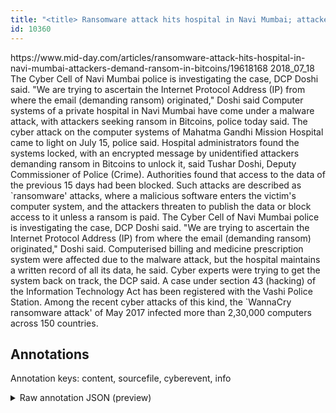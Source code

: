 ```yaml
---
title: "<title> Ransomware attack hits hospital in Navi Mumbai; attackers demand ransom in Bitcoins  </title>"
id: 10360
---
```


<title> Ransomware attack hits hospital in Navi Mumbai; attackers demand ransom in Bitcoins  </title>
<source> https://www.mid-day.com/articles/ransomware-attack-hits-hospital-in-navi-mumbai-attackers-demand-ransom-in-bitcoins/19618168 </source>
<date> 2018_07_18 </date>
<text>
The Cyber Cell of Navi Mumbai police is investigating the case, DCP Doshi said. "We are trying to ascertain the Internet Protocol Address (IP) from where the email (demanding ransom) originated," Doshi said
Computer systems of a private hospital in Navi Mumbai have come under a malware attack, with attackers seeking ransom in Bitcoins, police today said. The cyber attack on the computer systems of Mahatma Gandhi Mission Hospital came to light on July 15, police said.
Hospital administrators found the systems locked, with an encrypted message by unidentified attackers demanding ransom in Bitcoins to unlock it, said Tushar Doshi, Deputy Commissioner of Police (Crime).
Authorities found that access to the data of the previous 15 days had been blocked. Such attacks are described as `ransomware' attacks,
where a malicious software enters the victim's computer system, and the attackers threaten to publish the data or block access to it unless a ransom is paid.
The Cyber Cell of Navi Mumbai police is investigating the case, DCP Doshi said. "We are trying to ascertain the Internet Protocol
Address (IP) from where the email (demanding ransom) originated," Doshi said.
Computerised billing and medicine prescription system were affected due to the malware attack, but the hospital maintains a written record of all its data, he said. Cyber experts were trying to get the system back on track, the DCP said.
A case under section 43 (hacking) of the Information Technology Act has been registered with the Vashi Police Station. Among the recent cyber attacks of this kind, the `WannaCry ransomware attack' of May 2017 infected more than 2,30,000 computers across 150 countries.
</text>



## Annotations

Annotation keys: content, sourcefile, cyberevent, info

<details>
<summary>Raw annotation JSON (preview)</summary>

```json
{
  "content": "The Cyber Cell of Navi Mumbai police is investigating the case, DCP Doshi said. \"We are trying to ascertain the Internet Protocol Address (IP) from where the email (demanding ransom) originated,\" Doshi said Computer systems of a private hospital in Navi Mumbai have come under a malware attack, with attackers seeking ransom in Bitcoins, police today said. The cyber attack on the computer systems of Mahatma Gandhi Mission Hospital came to light on July 15, police said. Hospital administrators found the systems locked, with an encrypted message by unidentified attackers demanding ransom in Bitcoins to unlock it, said Tushar Doshi, Deputy Commissioner of Police (Crime). Authorities found that access to the data of the previous 15 days had been blocked. Such attacks are described as `ransomware' attacks, where a malicious software enters the victim's computer system, and the attackers threaten to publish the data or block access to it unless a ransom is paid. The Cyber Cell of Navi Mumbai police is investigating the case, DCP Doshi said. \"We are trying to ascertain the Internet Protocol Address (IP) from where the email (demanding ransom) originated,\" Doshi said. Computerised billing and medicine prescription system were affected due to the malware attack, but the hospital maintains a written record of all its data, he said. Cyber experts were trying to get the system back on track, the DCP said. A case under section 43 (hacking) of the Information Technology Act has been registered with the Vashi Police Station. Among the recent cyber attacks of this kind, the `WannaCry ransomware attack' of May 2017 infected more than 2,30,000 computers across 150 countries.",
  "sourcefile": "10360.txt",
  "cyberevent": {
    "hopper": [
      {
        "index": 0,
        "relation": "Same",
        "events": [
          {
            "index": "E3",
            "type": "Attack",
            "realis": "Actual",
            "nugget": {
              "startOffset": 357,
              "index": "T12",
              "endOffset": 373,
              "text": "The cyber attack"
            },
            "argument": [
              {
                "index": "T9",
                "text": "the computer systems",
                "endOffset": 397,
                "role": {
                  "type": "Victim"
                },
                "startOffset": 377,
                "type": "System"
              },
              {
                "index": "T10",
                "text": "Mahatma Gandhi Mission Hospital",
                "endOffset": 432,
                "role": {
                  "type": "Victim"
                },
                "startOffset": 401,
                "type": "Organization"
              },
              {
                "index": "T11",
                "text": "July 15",
                "endOffset": 457,
                "role": {
                  "type": "Time"
                },
                "startOffset": 450,
                "type": "Time"
              }
            ],
            "subtype": "Ransom"
          },
          {
            "index": "E2",
            "type": "Attack",
            "realis": "Actual",
            "nugget": {
              "startOffset": 310,
              "index": "T2",
              "endOffset": 324,
              "text": "seeking ransom"
            },
            "argument": [
              {
                "index": "T4",
                "text": "attackers",
                "endOffset": 309,
                "role": {
                  "type": "Attacker"
                },
                "startOffset": 300,
                "type": "Person"
              },
              {
                "index": "T3",
                "text": "in Bitcoins",
                "endOffset": 336,
                "role": {
                  "type": "Payment-Method"
                },
                "startOffset": 325,
                "type": "PaymentMethod"
              },
              {
   
```
</details>
